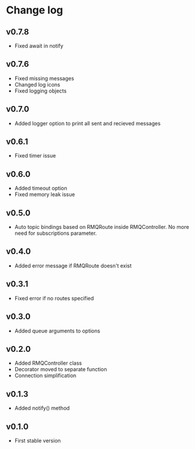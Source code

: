 # Change log
## v0.7.8
- Fixed await in notify

## v0.7.6
- Fixed missing messages
- Changed log icons
- Fixed logging objects

## v0.7.0
- Added logger option to print all sent and recieved messages

## v0.6.1
- Fixed timer issue

## v0.6.0
- Added timeout option
- Fixed memory leak issue

## v0.5.0
- Auto topic bindings based on RMQRoute inside RMQController. No more need for subscriptions parameter.

## v0.4.0
- Added error message if RMQRoute doesn't exist

## v0.3.1
- Fixed error if no routes specified

## v0.3.0
- Added queue arguments to options

## v0.2.0
- Added RMQController class
- Decorator moved to separate function
- Connection simplification

## v0.1.3
- Added notify() method

## v0.1.0
- First stable version